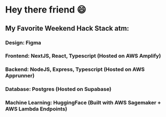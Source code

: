 # Hey there friend 😄
## My Favorite Weekend Hack Stack atm:
### Design: Figma
### Frontend: NextJS, React, Typescript (Hosted on AWS Amplify)
### Backend: NodeJS, Express, Typescript (Hosted on AWS Apprunner)
### Database: Postgres (Hosted on Supabase)
### Machine Learning: HuggingFace (Built with AWS Sagemaker + AWS Lambda Endpoints)

